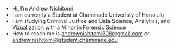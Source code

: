 - Hi, I’m Andrew Nishitomi 
- I am currently a Student at Chaminade Univeristy of Honolulu
- I am studying Criminal Justice and Data Science, Analytics, and Vizualization with a Minor in Forensic Science 
- How to reach me is andrewnishitomi808@gmail.com or andrew.nishitomi@student.chaminade.edu

<!---
anishitomi/anishitomi is a ✨ special ✨ repository because its `README.md` (this file) appears on your GitHub profile.
You can click the Preview link to take a look at your changes.
--->
